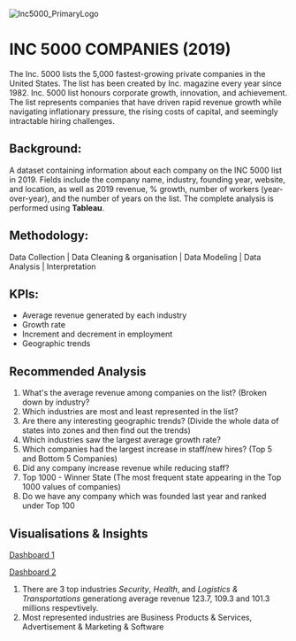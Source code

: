 ![Inc5000_PrimaryLogo](https://github.com/HafshaWahab/Inc-5000-Companies/assets/152807534/68c9a89a-b95f-4f6d-ad2a-ef07b0c9234f)

# INC 5000 COMPANIES (2019)
The Inc. 5000 lists the 5,000 fastest-growing private companies in the United States. The list has been created by Inc. magazine every year since 1982. Inc. 5000 list honours corporate growth, innovation, and achievement. The list represents companies that have driven rapid revenue growth while navigating inflationary pressure, the rising costs of capital, and seemingly intractable hiring challenges.

## Background:
A dataset containing information about each company on the INC 5000 list in 2019. Fields include the company name, industry, founding year, website, and location, as well as 2019 revenue, % growth, number of workers (year-over-year), and the number of years on the list. The complete analysis is performed using **Tableau**.
## Methodology:
Data Collection | Data Cleaning & organisation | Data Modeling | Data Analysis | Interpretation

## KPIs:
* Average revenue generated by each industry
* Growth rate
* Increment and decrement in employment
* Geographic trends

## Recommended Analysis
1. What's the average revenue among companies on the list? (Broken down by industry?
2. Which industries are most and least represented in the list?
3. Are there any interesting geographic trends? (Divide the whole data of states into zones and then find out the trends)
4. Which industries saw the largest average growth rate?
5. Which companies had the largest increase in staff/new hires? (Top 5 and Bottom 5 Companies) 
6. Did any company increase revenue while reducing staff?
7. Top 1000 - Winner State (The most frequent state appearing in the Top 1000 values of companies) 
8. Do we have any company which was founded last year and ranked under Top 100 

## Visualisations & Insights
[Dashboard 1](https://public.tableau.com/views/Inc5000CompaniesFinal/Dashboard4?:language=en-GB&:sid=&:display_count=n&:origin=viz_share_link)

[Dashboard 2](https://public.tableau.com/views/Inc5000CompaniesFinal/Dashboard2?:language=en-GB&:sid=&:display_count=n&:origin=viz_share_link)

1. There are 3 top industries *Security*, *Health*, and *Logistics & Transportations* generationg average revenue 123.7, 109.3 and 101.3 millions respevtively.
2. Most represented industries are Business Products & Services, Advertisement & Marketing & Software
